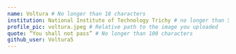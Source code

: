 ```yaml
---
name: Voltura # No longer than 18 characters
institution: National Institute of Technology Trichy # no longer than 58 characters
profile_pic: voltura.jpeg # Relative path to the image you uploaded
quote: “You shall not pass” # No longer than 100 characters
github_user: Voltura5
---
```

